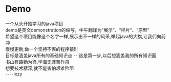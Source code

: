 # Demo
一个从头开始学习的java项目  
demo是英文demonstration的缩写，中午翻译为“展示”、“样片”、“原型”  
希望这个项目能像这个名字一样,展示出不一样的风采,举起java的大旗,让我们向前冲  
慢慢更新,做一个坚持不懈的程序猿!!!  
目标是涵盖java所有的基础知识点 -- 这是第一步,以后想涵盖我的所有知识面  
书山有路勤为径,学海无涯苦作舟  
想要技术精深,就不能害怕艰难险阻  
----ixzy
